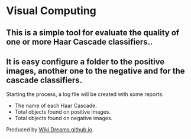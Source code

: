 # Visual Computing

## This is a simple tool for evaluate the quality of one or more Haar Cascade classifiers..

## It is easy configure a folder to the positive images, another one to the negative and for the cascade classifiers.

Starting the process, a log file will be created with some reports:
- The name of each Haar Cascade.
- Total objects found on positive images.
- Total objects found on negative images.

Produced by [Wiki Dreams.github.io](https://WikiDreams.github.io/).